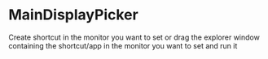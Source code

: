 # MainDisplayPicker

Create shortcut in the monitor you want to set 
or drag the explorer window containing the shortcut/app in the monitor you want to set and run it
